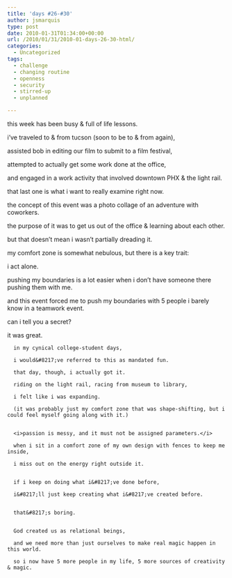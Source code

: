 ```yaml
---
title: 'days #26-#30'
author: jsmarquis
type: post
date: 2010-01-31T01:34:00+00:00
url: /2010/01/31/2010-01-days-26-30-html/
categories:
  - Uncategorized
tags:
  - challenge
  - changing routine
  - openness
  - security
  - stirred-up
  - unplanned

---
```

this week has been busy & full of life lessons.

  i&#8217;ve traveled to & from tucson (soon to be to & from again),

  assisted bob in editing our film to submit to a film festival,

  attempted to actually get some work done at the office,

  and engaged in a work activity that involved downtown PHX & the light rail.


  that last one is what i want to really examine right now.

  the concept of this event was a photo collage of an adventure with coworkers.

  the purpose of it was to get us out of the office & learning about each other.


  but that doesn&#8217;t mean i wasn&#8217;t partially dreading it.


  my comfort zone is somewhat nebulous, but there is a key trait:

  i act alone.

  pushing my boundaries is a lot easier when i don&#8217;t have someone there pushing them with me.

  and this event forced me to push my boundaries with 5 people i barely know in a teamwork event.


  can i tell you a secret?

  it was great.


      in my cynical college-student days,

      i would&#8217;ve referred to this as mandated fun.

      that day, though, i actually got it.

      riding on the light rail, racing from museum to library,

      i felt like i was expanding.

      (it was probably just my comfort zone that was shape-shifting, but i could feel myself going along with it.)


      <i>passion is messy, and it must not be assigned parameters.</i>

      when i sit in a comfort zone of my own design with fences to keep me inside,

      i miss out on the energy right outside it.


      if i keep on doing what i&#8217;ve done before,

      i&#8217;ll just keep creating what i&#8217;ve created before.


      that&#8217;s boring.


      God created us as relational beings,

      and we need more than just ourselves to make real magic happen in this world.

      so i now have 5 more people in my life, 5 more sources of creativity & magic.